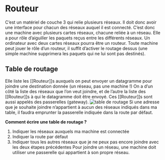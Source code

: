 
# Routeur
C’est un matériel de couche 3 qui relie plusieurs réseaux. Il doit donc avoir une interface pour chacun des réseaux auquel il est connecté. C’est donc une machine avec plusieurs cartes réseaux, chacune reliée à un réseau. Elle a pour rôle d’aiguiller les paquets reçus entre les différents réseaux.
Un ordinateur avec deux cartes réseaux pourra être un routeur. Toute machine peut jouer le rôle d’un routeur, il suffit d’activer le routage dessus (une simple machine supprimera les paquets qui ne lui sont pas destinés).

## Table de routage
Elle liste les [[Routeur]]s auxquels on peut envoyer un datagramme pour joindre une destination donnée (un réseau, pas une machine !)
On a d’un côté la liste des réseaux que l’on veut joindre, et de l’autre la liste des [[Routeur]]s à qui le datagramme doit être envoyé. Ces [[Routeur]]s sont aussi appelés des passerelles (gateway).
![table de routage](https://external-content.duckduckgo.com/iu/?u=http%3A%2F%2Ftesteur-wifi.com%2Fimages%2Ftable_routage.png&f=1&nofb=1)
Si une adresse que je souhaite joindre n’appartient à aucun des réseaux indiqués dans ma table, il faudra emprunter la passerelle indiquée dans la route par défaut. 

**Comment écrire une table de routage ?**
1.  Indiquer les réseaux auxquels ma machine est connectée
2.  Indiquer la route par défaut
3.  Indiquer tous les autres réseaux que je ne peux pas encore joindre avec les deux étapes précédentes
Pour joindre un réseau, une machine doit utiliser une passerelle qui appartient à son propre réseau.